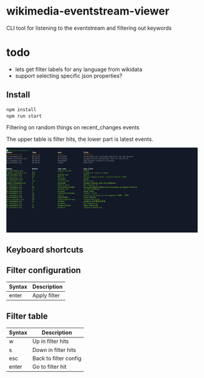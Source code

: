 # wikimedia-eventstream-viewer

CLI tool for listening to the eventstream and filtering out keywords

# todo

- lets get filter labels for any language from wikidata
- support selecting specific json properties?
## Install

```bash
npm install
npm run start
```

Filtering on random things on recent_changes events

The upper table is filter hits, the lower part is latest events.

![demo](/images/demo.gif)

## Keyboard shortcuts

## Filter configuration
| Syntax      | Description             |
| ----------- | ----------------------- |
| enter       | Apply filter            |

## Filter table

| Syntax      | Description             |
| ----------- | ----------------------- |
| w           | Up in filter hits       |
| s           | Down in filter hits     |
| esc         | Back to filter config   |
| enter       | Go to filter hit        |